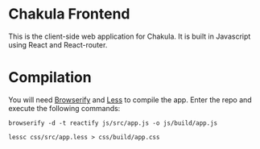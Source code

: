 # Chakula Frontend
This is the client-side web application for Chakula. It is built in Javascript using React and React-router.

# Compilation
You will need [Browserify](http://browserify.org/) and [Less](http://lesscss.org/) to compile the app. 
Enter the repo and execute the following commands:

```
browserify -d -t reactify js/src/app.js -o js/build/app.js

lessc css/src/app.less > css/build/app.css
```
